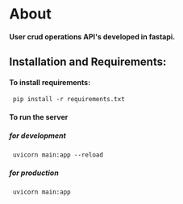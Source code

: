 # About
#### User crud operations API's developed in fastapi.

## Installation and Requirements:
#### To install requirements:
     pip install -r requirements.txt
#### To run the server
   ##### for development
     uvicorn main:app --reload
  ##### for production
     uvicorn main:app     
